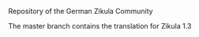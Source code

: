 Repository of the German Zikula Community

The master branch contains the translation for Zikula 1.3
